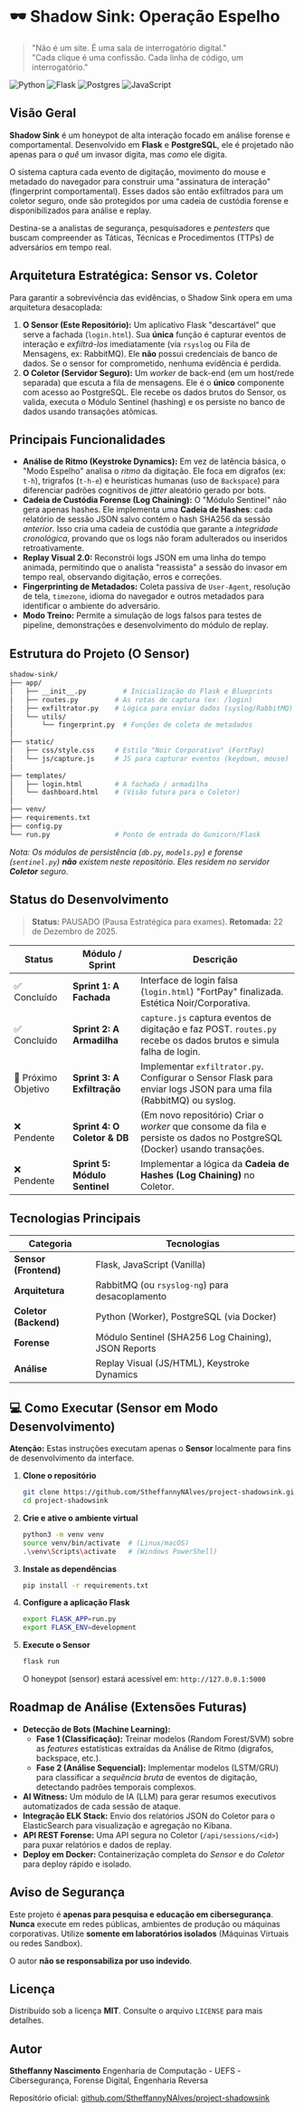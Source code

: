 # 🕶️ Shadow Sink: Operação Espelho

> "Não é um site. É uma sala de interrogatório digital."  
> "Cada clique é uma confissão. Cada linha de código, um interrogatório."

![Python](https://img.shields.io/badge/python-3.9%2B-blue.svg?style=for-the-badge&logo=python&logoColor=white)
![Flask](https://img.shields.io/badge/flask-000000.svg?style=for-the-badge&logo=flask&logoColor=white)
![Postgres](https://img.shields.io/badge/postgres-%23316192.svg?style=for-the-badge&logo=postgresql&logoColor=white)
![JavaScript](https://img.shields.io/badge/javascript-323330.svg?style=for-the-badge&logo=javascript&logoColor=F7DF1E)



## Visão Geral

**Shadow Sink** é um honeypot de alta interação focado em análise forense e comportamental. Desenvolvido em **Flask** e **PostgreSQL**, ele é projetado não apenas para *o quê* um invasor digita, mas *como* ele digita.

O sistema captura cada evento de digitação, movimento do mouse e metadado do navegador para construir uma "assinatura de interação" (fingerprint comportamental). Esses dados são então exfiltrados para um coletor seguro, onde são protegidos por uma cadeia de custódia forense e disponibilizados para análise e replay.

Destina-se a analistas de segurança, pesquisadores e *pentesters* que buscam compreender as Táticas, Técnicas e Procedimentos (TTPs) de adversários em tempo real.

## Arquitetura Estratégica: Sensor vs. Coletor

Para garantir a sobrevivência das evidências, o Shadow Sink opera em uma arquitetura desacoplada:

1.  **O Sensor (Este Repositório):** Um aplicativo Flask "descartável" que serve a fachada (`login.html`). Sua **única** função é capturar eventos de interação e *exfiltrá-los* imediatamente (via `rsyslog` ou Fila de Mensagens, ex: RabbitMQ). Ele **não** possui credenciais de banco de dados. Se o sensor for comprometido, nenhuma evidência é perdida.
2.  **O Coletor (Servidor Seguro):** Um *worker* de back-end (em um host/rede separada) que escuta a fila de mensagens. Ele é o **único** componente com acesso ao PostgreSQL. Ele recebe os dados brutos do Sensor, os valida, executa o Módulo Sentinel (hashing) e os persiste no banco de dados usando transações atômicas.

## Principais Funcionalidades

  - **Análise de Ritmo (Keystroke Dynamics):** Em vez de latência básica, o "Modo Espelho" analisa o *ritmo* da digitação. Ele foca em digrafos (ex: `t-h`), trigrafos (`t-h-e`) e heurísticas humanas (uso de `Backspace`) para diferenciar padrões cognitivos de *jitter* aleatório gerado por bots.
  - **Cadeia de Custódia Forense (Log Chaining):** O "Módulo Sentinel" não gera apenas hashes. Ele implementa uma **Cadeia de Hashes**: cada relatório de sessão JSON salvo contém o hash SHA256 da sessão *anterior*. Isso cria uma cadeia de custódia que garante a *integridade cronológica*, provando que os logs não foram adulterados ou inseridos retroativamente.
  - **Replay Visual 2.0:** Reconstrói logs JSON em uma linha do tempo animada, permitindo que o analista "reassista" a sessão do invasor em tempo real, observando digitação, erros e correções.
  - **Fingerprinting de Metadados:** Coleta passiva de `User-Agent`, resolução de tela, `timezone`, idioma do navegador e outros metadados para identificar o ambiente do adversário.
  - **Modo Treino:** Permite a simulação de logs falsos para testes de pipeline, demonstrações e desenvolvimento do módulo de replay.

## Estrutura do Projeto (O Sensor)

```bash
shadow-sink/
├── app/
│   ├── __init__.py         # Inicialização do Flask e Blueprints
│   ├── routes.py         # As rotas de captura (ex: /login)
│   ├── exfiltrator.py    # Lógica para enviar dados (syslog/RabbitMQ)
│   └── utils/
│       └── fingerprint.py  # Funções de coleta de metadados
│
├── static/
│   ├── css/style.css     # Estilo "Noir Corporativo" (FortPay)
│   └── js/capture.js     # JS para capturar eventos (keydown, mouse)
│
├── templates/
│   ├── login.html        # A fachada / armadilha
│   └── dashboard.html    # (Visão futura para o Coletor)
│
├── venv/
├── requirements.txt
├── config.py
└── run.py                # Ponto de entrada do Gunicorn/Flask
```

*Nota: Os módulos de persistência (`db.py`, `models.py`) e forense (`sentinel.py`) **não** existem neste repositório. Eles residem no servidor **Coletor** seguro.*

## Status do Desenvolvimento

> **Status:** PAUSADO (Pausa Estratégica para exames).
> **Retomada:** 22 de Dezembro de 2025.

>

<table>
  <thead>
    <tr>
      <th>Status</th>
      <th>Módulo / Sprint</th>
      <th>Descrição</th>
    </tr>
  </thead>
  <tbody>
    <tr>
      <td>✅ Concluído</td>
      <td><strong>Sprint 1: A Fachada</strong></td>
      <td>Interface de login falsa (<code>login.html</code>) "FortPay" finalizada. Estética Noir/Corporativa.</td>
    </tr>
    <tr>
      <td>✅ Concluído</td>
      <td><strong>Sprint 2: A Armadilha</strong></td>
      <td><code>capture.js</code> captura eventos de digitação e faz POST. <code>routes.py</code> recebe os dados brutos e simula falha de login.</td>
    </tr>
    <tr>
      <td>🎯 Próximo Objetivo</td>
      <td><strong>Sprint 3: A Exfiltração</strong></td>
      <td>Implementar <code>exfiltrator.py</code>. Configurar o Sensor Flask para enviar logs JSON para uma fila (RabbitMQ) ou syslog.</td>
    </tr>
    <tr>
      <td>❌ Pendente</td>
      <td><strong>Sprint 4: O Coletor &amp; DB</strong></td>
      <td>(Em novo repositório) Criar o <em>worker</em> que consome da fila e persiste os dados no PostgreSQL (Docker) usando transações.</td>
    </tr>
    <tr>
      <td>❌ Pendente</td>
      <td><strong>Sprint 5: Módulo Sentinel</strong></td>
      <td>Implementar a lógica da <strong>Cadeia de Hashes (Log Chaining)</strong> no Coletor.</td>
    </tr>
  </tbody>
</table>


## Tecnologias Principais

| Categoria | Tecnologias |
|---|---|
| **Sensor (Frontend)** | Flask, JavaScript (Vanilla) |
| **Arquitetura** | RabbitMQ (ou `rsyslog-ng`) para desacoplamento |
| **Coletor (Backend)** | Python (Worker), PostgreSQL (via Docker) |
| **Forense** | Módulo Sentinel (SHA256 Log Chaining), JSON Reports |
| **Análise** | Replay Visual (JS/HTML), Keystroke Dynamics |

## 💻 Como Executar (Sensor em Modo Desenvolvimento)

**Atenção:** Estas instruções executam apenas o **Sensor** localmente para fins de desenvolvimento da interface.

1.  **Clone o repositório**

    ```bash
    git clone https://github.com/StheffannyNAlves/project-shadowsink.git
    cd project-shadowsink
    ```

2.  **Crie e ative o ambiente virtual**

    ```bash
    python3 -m venv venv
    source venv/bin/activate  # (Linux/macOS)
    .\venv\Scripts\activate   # (Windows PowerShell)
    ```

3.  **Instale as dependências**

    ```bash
    pip install -r requirements.txt
    ```

4.  **Configure a aplicação Flask**

    ```bash
    export FLASK_APP=run.py
    export FLASK_ENV=development
    ```

5.  **Execute o Sensor**

    ```bash
    flask run
    ```

    O honeypot (sensor) estará acessível em: `http://127.0.0.1:5000`

## Roadmap de Análise (Extensões Futuras)

  - **Detecção de Bots (Machine Learning):**
      - **Fase 1 (Classificação):** Treinar modelos (Random Forest/SVM) sobre as *features* estatísticas extraídas da Análise de Ritmo (digrafos, backspace, etc.).
      - **Fase 2 (Análise Sequencial):** Implementar modelos (LSTM/GRU) para classificar a *sequência bruta* de eventos de digitação, detectando padrões temporais complexos.
  - **AI Witness:** Um módulo de IA (LLM) para gerar resumos executivos automatizados de cada sessão de ataque.
  - **Integração ELK Stack:** Envio dos relatórios JSON do Coletor para o ElasticSearch para visualização e agregação no Kibana.
  - **API REST Forense:** Uma API segura no Coletor (`/api/sessions/<id>`) para puxar relatórios e dados de replay.
  - **Deploy em Docker:** Containerização completa do *Sensor* e do *Coletor* para deploy rápido e isolado.

## Aviso de Segurança

Este projeto é **apenas para pesquisa e educação em cibersegurança**.
**Nunca** execute em redes públicas, ambientes de produção ou máquinas corporativas.
Utilize **somente em laboratórios isolados** (Máquinas Virtuais ou redes Sandbox).

O autor **não se responsabiliza por uso indevido**.

## Licença

Distribuído sob a licença **MIT**.
Consulte o arquivo `LICENSE` para mais detalhes.

## Autor

**Stheffanny Nascimento**
Engenharia de Computação - UEFS
\-Cibersegurança, Forense Digital, Engenharia Reversa

Repositório oficial: [github.com/StheffannyNAlves/project-shadowsink](#)